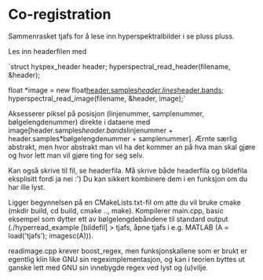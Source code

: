 # Co-registration

Sammenrasket tjafs for å lese inn hyperspektralbilder i se pluss pluss.

Les inn headerfilen med

`struct hyspex_header header;
hyperspectral_read_header(filename, &header);

float *image = new float[header.samples*header.lines*header.bands]();
hyperspectral_read_image(filename, &header, image);`

Aksesserer piksel på posisjon (linjenummer, samplenummer, bølgelengdenummer) direkte i dataene med image[header.samples*header.bands*linjenummer + header.samples*bølgelengdenummer + samplenummer]. Ærnte særlig abstrakt, men hvor abstrakt man vil ha det kommer an på hva man skal gjøre og hvor lett man vil gjøre ting for seg selv.

Kan også skrive til fil, se headerfila. Må skrive både headerfila og bildefila eksplisitt fordi ja nei :') Du kan sikkert kombinere dem i en funksjon om du har ille lyst.

Ligger begynnelsen på en CMakeLists.txt-fil om atte du vil bruke cmake (mkdir build, cd build, cmake .., make). Kompilerer main.cpp, basic eksempel som dytter ett av bølgelengdebåndene til standard output (./hyperread_example [bildefil] > tjafs, åpne tjafs i e.g. MATLAB (A = load('tjafs'); imagesc(A))).

readimage.cpp krever boost_regex, men funksjonskallene som er brukt er egentlig klin like GNU sin regeximplementasjon, og kan i teorien byttes ut ganske lett med GNU sin innebygde regex ved lyst og (u)vilje.
